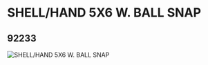 # SHELL/HAND 5X6 W. BALL SNAP
## 92233
![SHELL/HAND 5X6 W. BALL SNAP](https://lc-www-live-s.legocdn.com/media/bricks/5/2/4622882.jpg)